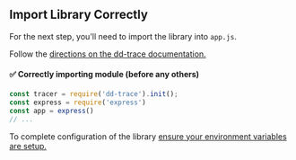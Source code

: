 ## Import Library Correctly

For the next step, you'll need to import the library into `app.js`.

Follow the [directions on the dd-trace documentation.](https://docs.datadoghq.com/tracing/setup_overview/setup/nodejs?tab=containers)


#### ✅ Correctly importing module (before any others)

```js
const tracer = require('dd-trace').init();
const express = require('express')
const app = express()
// ...
```

<!-- 
#### 🛑 Incorrect importing module

```js
const express = require('express')
const app = express()

const tracer = require('dd-trace').init(); // ⚠️ FIX: Must be first import!
// ...
``` -->


To complete configuration of the library [ensure your environment variables are setup.](https://docs.datadoghq.com/tracing/setup_overview/setup/nodejs?tab=containers)

